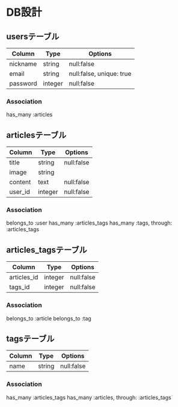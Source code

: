 # DB設計
## usersテーブル
|Column|Type|Options|
|--|--|--|
|nickname|string|null:false|
|email|string|null:false, unique: true|
|password|integer|null:false|

### Association
has_many :articles

## articlesテーブル
|Column|Type|Options|
|--|--|--|
|title|string|null:false|
|image|string||
|content|text|null:false|
|user_id|integer|null:false|

### Association
belongs_to :user
has_many :articles_tags
has_many :tags, through: :articles_tags

## articles_tagsテーブル
|Column|Type|Options|
|--|--|--|
|articles_id|integer|null:false|
|tags_id|integer|null:false|

### Association
belongs_to :article
belongs_to :tag

## tagsテーブル
|Column|Type|Options|
|--|--|--|
|name|string|null:false|

### Association
has_many :articles_tags
has_many :articles, through: :articles_tags